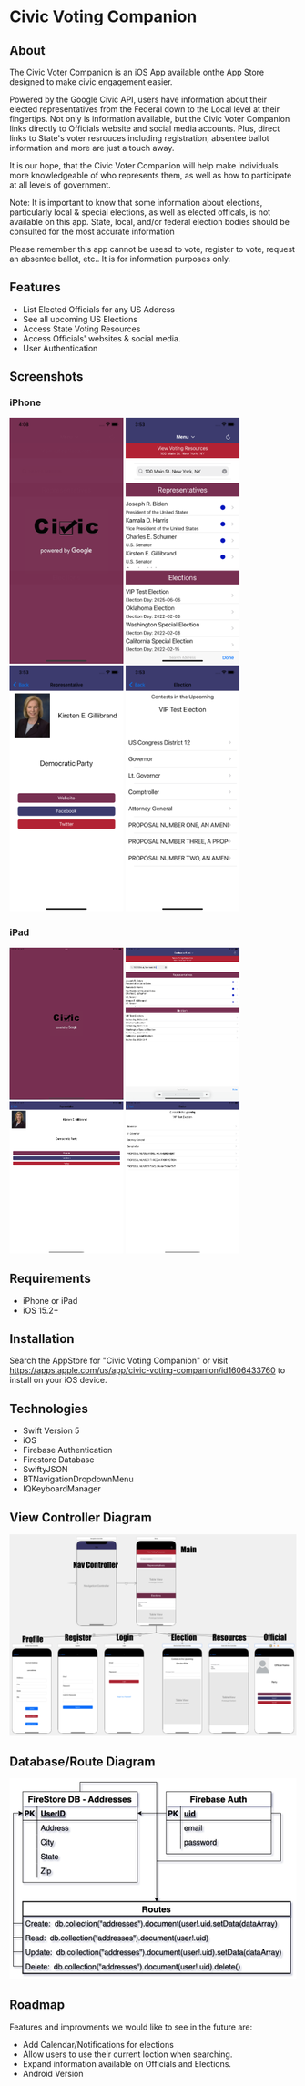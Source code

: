 # Civic Voting Companion

## About

The Civic Voter Companion is an iOS App available onthe App Store designed to make civic engagement easier.

Powered by the Google Civic API, users have information about their elected representatives from the Federal down to the Local level at their fingertips. Not only is information available, but the Civic Voter Companion links directly to Officials website and social media accounts. Plus, direct links to State's voter resrouces including registration, absentee ballot information and more are just a touch away.

It is our hope, that the Civic Voter Companion will help make individuals more knowledgeable of who represents them, as well as how to participate at all levels of government.

Note: It is important to know that some information about elections, particularly local & special elections, as well as elected officals, is not available on this app. State, local, and/or federal election bodies should be consulted for the most accurate information

Please remember this app cannot be usesd to vote, register to vote, request an absentee ballot, etc.. It is for information purposes only.

## Features

- List Elected Officials for any US Address
- See all upcoming US Elections
- Access State Voting Resources
- Access Officials' websites & social media.
- User Authentication

## Screenshots

### iPhone

<img src="ReadmeImages/iphone01.png" width="200">
<img src="ReadmeImages/iphone02.png" width="200">
<img src="ReadmeImages/iphone03.png" width="200">
<img src="ReadmeImages/iphone04.png" width="200">

### iPad

<img src="ReadmeImages/ipad01.png" width="200">
<img src="ReadmeImages/ipad02.png" width="200">
<img src="ReadmeImages/ipad03.png" width="200">
<img src="ReadmeImages/ipad04.png" width="200">

## Requirements

- iPhone or iPad
- iOS 15.2+

## Installation

Search the AppStore for "Civic Voting Companion" or visit https://apps.apple.com/us/app/civic-voting-companion/id1606433760 to install on your iOS device.

## Technologies

- Swift Version 5
- iOS
- Firebase Authentication
- Firestore Database
- SwiftyJSON
- BTNavigationDropdownMenu
- IQKeyboardManager

## View Controller Diagram

<img src="ReadmeImages/view_diagram.png">

## Database/Route Diagram

<img src="ReadmeImages/db_structure.png">

## Roadmap

Features and improvments we would like to see in the future are:

- Add Calendar/Notifications for elections
- Allow users to use their current loction when searching.
- Expand information available on Officials and Elections.
- Android Version
